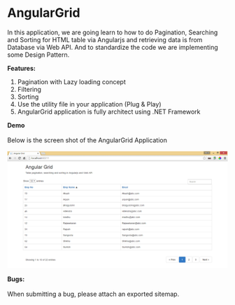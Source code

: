 # AngularGrid

In this application, we are going learn to how to do Pagination, Searching and Sorting for HTML table via Angularjs and retrieving data is from Database via Web API. And to standardize the code we are implementing some Design Pattern.

<b>Features: </b><br>
  1. Pagination with Lazy loading concept 
  2. Filtering 
  3. Sorting 
  4. Use the utility file in your application (Plug & Play) 
  5. AngularGrid application is fully architect using .NET Framework
  
<b>Demo</b><br><br>
Below is the screen shot of the AngularGrid Application<br><br>
<img src="https://raw.githubusercontent.com/Amitpnk/AngularGrid/master/Screenshot.png" alt="Screenshot of AngularGrid"/>


<b>Bugs: </b><br><br>
  When submitting a bug, please attach an exported sitemap.
